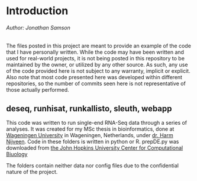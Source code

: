 # Introduction
###### Author: Jonathan Samson
The files posted in this project are meant to provide an example
of the code that I have personally written.  While the code may
have been written and used for real-world projects, it is not 
being posted in this repository to be maintained by the owner, or utilized by
any other source.  As such, any use of the code provided here is
not subject to any warranty, implicit or explicit.  Also note that most code
presented here was developed within different repositories, so the
number of commits seen here is not representative of those actually performed.

## deseq, runhisat, runkallisto, sleuth, webapp
This code was written to run single-end RNA-Seq data through a series of
analyses. It was created for  my MSc thesis
in bioinformatics, done at [Wageningen University](https://www.wur.nl/en/Research-Results/Chair-groups/Plant-Sciences/Bioinformatics.htm) in Wageningen, Netherlands, under [dr. Harm Nijveen](https://www.wur.nl/en/Persons/Harm-dr.-H-Harm-Nijveen-B-ICT.htm).
Code in these folders is written in python or R.  prepDE.py was downloaded from
[the John Hopkins University Center for Computational Biuology](http://ccb.jhu.edu/software/stringtie/dl/prepDE.py)

The folders contain neither data nor config files due to the
confidential nature of the project.
